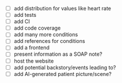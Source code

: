 - [ ] add distribution for values like heart rate
- [ ] add tests
- [ ] add CI
- [ ] add code coverage
- [ ] add many more conditions
- [ ] add references for conditions
- [ ] add a frontend
- [ ] present information as a SOAP note?
- [ ] host the website
- [ ] add potential backstory/events leading to?
- [ ] add AI-generated patient picture/scene?
